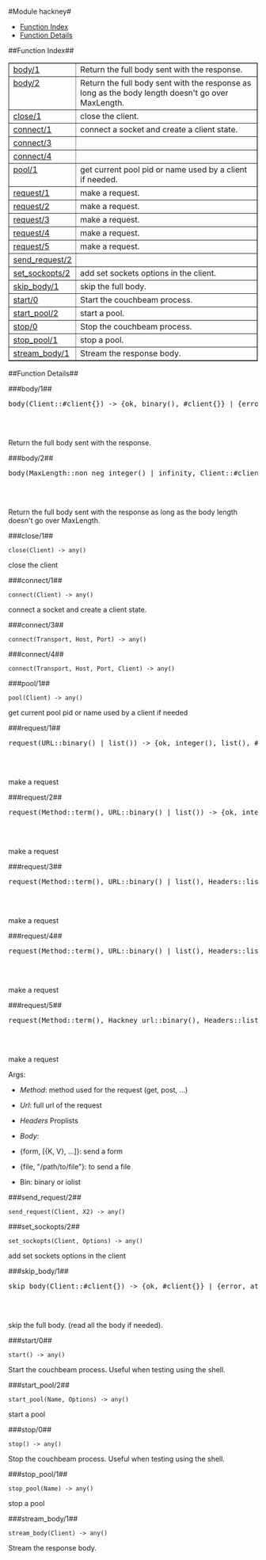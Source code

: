 

#Module hackney#
* [Function Index](#index)
* [Function Details](#functions)


<a name="index"></a>

##Function Index##


<table width="100%" border="1" cellspacing="0" cellpadding="2" summary="function index"><tr><td valign="top"><a href="#body-1">body/1</a></td><td>Return the full body sent with the response.</td></tr><tr><td valign="top"><a href="#body-2">body/2</a></td><td>Return the full body sent with the response as long as the body
length doesn't go over MaxLength.</td></tr><tr><td valign="top"><a href="#close-1">close/1</a></td><td>close the client.</td></tr><tr><td valign="top"><a href="#connect-1">connect/1</a></td><td>connect a socket and create a client state.</td></tr><tr><td valign="top"><a href="#connect-3">connect/3</a></td><td></td></tr><tr><td valign="top"><a href="#connect-4">connect/4</a></td><td></td></tr><tr><td valign="top"><a href="#pool-1">pool/1</a></td><td>get current pool pid or name used by a client if needed.</td></tr><tr><td valign="top"><a href="#request-1">request/1</a></td><td>make a request.</td></tr><tr><td valign="top"><a href="#request-2">request/2</a></td><td>make a request.</td></tr><tr><td valign="top"><a href="#request-3">request/3</a></td><td>make a request.</td></tr><tr><td valign="top"><a href="#request-4">request/4</a></td><td>make a request.</td></tr><tr><td valign="top"><a href="#request-5">request/5</a></td><td>make a request.</td></tr><tr><td valign="top"><a href="#send_request-2">send_request/2</a></td><td></td></tr><tr><td valign="top"><a href="#set_sockopts-2">set_sockopts/2</a></td><td>add set sockets options in the client.</td></tr><tr><td valign="top"><a href="#skip_body-1">skip_body/1</a></td><td>skip the full body.</td></tr><tr><td valign="top"><a href="#start-0">start/0</a></td><td>Start the couchbeam process.</td></tr><tr><td valign="top"><a href="#start_pool-2">start_pool/2</a></td><td>start a pool.</td></tr><tr><td valign="top"><a href="#stop-0">stop/0</a></td><td>Stop the couchbeam process.</td></tr><tr><td valign="top"><a href="#stop_pool-1">stop_pool/1</a></td><td>stop a pool.</td></tr><tr><td valign="top"><a href="#stream_body-1">stream_body/1</a></td><td>Stream the response body.</td></tr></table>


<a name="functions"></a>

##Function Details##

<a name="body-1"></a>

###body/1##


<pre>body(Client::#client{}) -&gt; {ok, binary(), #client{}} | {error, atom()}</pre>
<br></br>


Return the full body sent with the response.<a name="body-2"></a>

###body/2##


<pre>body(MaxLength::non_neg_integer() | infinity, Client::#client{}) -&gt; {ok, binary(), #client{}} | {error, atom()}</pre>
<br></br>


Return the full body sent with the response as long as the body
length doesn't go over MaxLength.<a name="close-1"></a>

###close/1##


`close(Client) -> any()`

close the client<a name="connect-1"></a>

###connect/1##


`connect(Client) -> any()`

connect a socket and create a client state.<a name="connect-3"></a>

###connect/3##


`connect(Transport, Host, Port) -> any()`

<a name="connect-4"></a>

###connect/4##


`connect(Transport, Host, Port, Client) -> any()`

<a name="pool-1"></a>

###pool/1##


`pool(Client) -> any()`

get current pool pid or name used by a client if needed<a name="request-1"></a>

###request/1##


<pre>request(URL::binary() | list()) -&gt; {ok, integer(), list(), #client{}} | {error, term()}</pre>
<br></br>


make a request<a name="request-2"></a>

###request/2##


<pre>request(Method::term(), URL::binary() | list()) -&gt; {ok, integer(), list(), #client{}} | {error, term()}</pre>
<br></br>


make a request<a name="request-3"></a>

###request/3##


<pre>request(Method::term(), URL::binary() | list(), Headers::list()) -&gt; {ok, integer(), list(), #client{}} | {error, term()}</pre>
<br></br>


make a request<a name="request-4"></a>

###request/4##


<pre>request(Method::term(), URL::binary() | list(), Headers::list(), Body::term()) -&gt; {ok, integer(), list(), #client{}} | {error, term()}</pre>
<br></br>


make a request<a name="request-5"></a>

###request/5##


<pre>request(Method::term(), Hackney_url::binary(), Headers::list(), Body::term(), Options0::list()) -&gt; {ok, integer(), list(), #client{}} | {error, term()}</pre>
<br></br>




make a request

Args:

* _Method_: method used for the request (get, post,
...)

* _Url_: full url of the request

* _Headers_ Proplists

* _Body_:

* {form, [{K, V}, ...]}: send a form

* {file, "/path/to/file"}: to send a file

* Bin: binary or iolist



<a name="send_request-2"></a>

###send_request/2##


`send_request(Client, X2) -> any()`

<a name="set_sockopts-2"></a>

###set_sockopts/2##


`set_sockopts(Client, Options) -> any()`

add set sockets options in the client<a name="skip_body-1"></a>

###skip_body/1##


<pre>skip_body(Client::#client{}) -&gt; {ok, #client{}} | {error, atom()}</pre>
<br></br>


skip the full body. (read all the body if needed).<a name="start-0"></a>

###start/0##


`start() -> any()`

Start the couchbeam process. Useful when testing using the shell.<a name="start_pool-2"></a>

###start_pool/2##


`start_pool(Name, Options) -> any()`

start a pool<a name="stop-0"></a>

###stop/0##


`stop() -> any()`

Stop the couchbeam process. Useful when testing using the shell.<a name="stop_pool-1"></a>

###stop_pool/1##


`stop_pool(Name) -> any()`

stop a pool<a name="stream_body-1"></a>

###stream_body/1##


`stream_body(Client) -> any()`

Stream the response body.